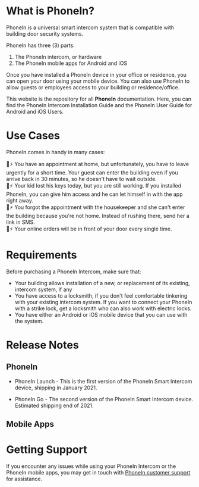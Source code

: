 # What is PhoneIn?
PhoneIn is a universal smart intercom system that is compatible with building door security systems. 

PhoneIn has three (3) parts:

1. The PhoneIn intercom, or hardware
2. The PhoneIn mobile apps for Android and iOS

Once you have installed a PhoneIn device in your office or residence, you can open your door using your mobile device. You can also use PhoneIn to allow guests or employees access to your building or residence/office.

This website is the repository for all **PhoneIn** documentation. Here, you can find the PhoneIn Intercom Installation Guide and the PhoneIn User Guide for Android and iOS Users.

# Use Cases

PhoneIn comes in handy in many cases:

📱⚡ You have an appointment at home, but unfortunately, you have to leave urgently for a short time. Your guest can enter the building even if you arrive back in 30 minutes, so he doesn't have to wait outside.  
📱⚡ Your kid lost his keys today, but you are still working. If you installed PhoneIn, you can give him access and he can let himself in with the app right away.  
📱⚡ You forgot the appointment with the housekeeper and she can't enter the building because you're not home. Instead of rushing there, send her a link in SMS.  
📱⚡ Your online orders will be in front of your door every single time.

# Requirements
Before purchasing a PhoneIn Intercom, make sure that:

* Your building allows installation of a new, or replacement of its existing, intercom system, if any
* You have access to a locksmith, if you don't feel comfortable tinkering with your existing intercom system. If you want to connect your PhoneIn with a strike lock, get a locksmith who can also work with electric locks.
* You have either an Android or iOS mobile device that you can use with the system.

# Release Notes

## PhoneIn

* PhoneIn Launch - This is the first version of the PhoneIn Smart Intercom device, shipping in January 2021.

* PhoneIn Go - The second version of the PhoneIn Smart Intercom device. Estimated shipping end of 2021.

## Mobile Apps



# Getting Support
If you encounter any issues while using your PhoneIn Intercom or the PhoneIn mobile apps, you may get in touch with [PhoneIn customer support](contact@phonein.io) for assistance.

